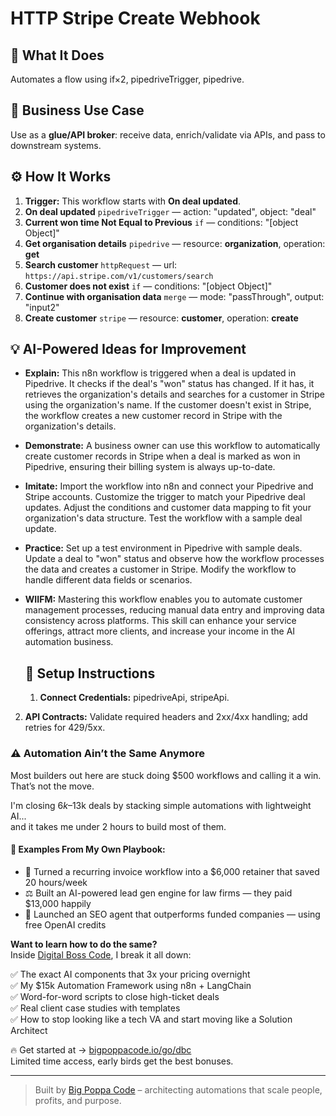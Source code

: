 # HTTP Stripe Create Webhook
  ## 🚀 What It Does
  Automates a flow using if×2, pipedriveTrigger, pipedrive.
  
  ## 💼 Business Use Case
  Use as a **glue/API broker**: receive data, enrich/validate via APIs, and pass to downstream systems.
  
  ## ⚙️ How It Works
  1. **Trigger:** This workflow starts with **On deal updated**.
  2. **On deal updated** `pipedriveTrigger` — action: "updated", object: "deal"
3. **Current won time Not Equal to Previous** `if` — conditions: "[object Object]"
4. **Get organisation details** `pipedrive` — resource: **organization**, operation: **get**
5. **Search customer** `httpRequest` — url: `https://api.stripe.com/v1/customers/search`
6. **Customer does not exist** `if` — conditions: "[object Object]"
7. **Continue with organisation data** `merge` — mode: "passThrough", output: "input2"
8. **Create customer** `stripe` — resource: **customer**, operation: **create**
  
  ## 💡 AI-Powered Ideas for Improvement
  - **Explain:** This n8n workflow is triggered when a deal is updated in Pipedrive. It checks if the deal's "won" status has changed. If it has, it retrieves the organization's details and searches for a customer in Stripe using the organization's name. If the customer doesn't exist in Stripe, the workflow creates a new customer record in Stripe with the organization's details.

- **Demonstrate:** A business owner can use this workflow to automatically create customer records in Stripe when a deal is marked as won in Pipedrive, ensuring their billing system is always up-to-date.

- **Imitate:** Import the workflow into n8n and connect your Pipedrive and Stripe accounts. Customize the trigger to match your Pipedrive deal updates. Adjust the conditions and customer data mapping to fit your organization's data structure. Test the workflow with a sample deal update.

- **Practice:** Set up a test environment in Pipedrive with sample deals. Update a deal to "won" status and observe how the workflow processes the data and creates a customer in Stripe. Modify the workflow to handle different data fields or scenarios.

- **WIIFM:** Mastering this workflow enables you to automate customer management processes, reducing manual data entry and improving data consistency across platforms. This skill can enhance your service offerings, attract more clients, and increase your income in the AI automation business.
  
  ## 🔧 Setup Instructions
  1. **Connect Credentials:** pipedriveApi, stripeApi.
2. **API Contracts:** Validate required headers and 2xx/4xx handling; add retries for 429/5xx.
  
### ⚠️ Automation Ain’t the Same Anymore

Most builders out here are stuck doing $500 workflows and calling it a win.  
That’s not the move.  

I'm closing $6k–$13k deals by stacking simple automations with lightweight AI...  
and it takes me under 2 hours to build most of them.

#### 🧠 Examples From My Own Playbook:
- 🔁 Turned a recurring invoice workflow into a $6,000 retainer that saved 20 hours/week  
- ⚖️ Built an AI-powered lead gen engine for law firms — they paid $13,000 happily  
- 🚀 Launched an SEO agent that outperforms funded companies — using free OpenAI credits  

**Want to learn how to do the same?**  
Inside [Digital Boss Code](https://bigpoppacode.io/go/dbc), I break it all down:

✅ The exact AI components that 3x your pricing overnight  
✅ My $15k Automation Framework using n8n + LangChain  
✅ Word-for-word scripts to close high-ticket deals  
✅ Real client case studies with templates  
✅ How to stop looking like a tech VA and start moving like a Solution Architect  

🔥 Get started at → [bigpoppacode.io/go/dbc](https://bigpoppacode.io/go/dbc)  
Limited time access, early birds get the best bonuses.

---
> Built by [Big Poppa Code](https://bigpoppacode.io) – architecting automations that scale people, profits, and purpose.
  